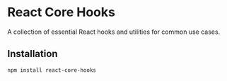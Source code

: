 # React Core Hooks

A collection of essential React hooks and utilities for common use cases.

## Installation

```bash
npm install react-core-hooks
```
